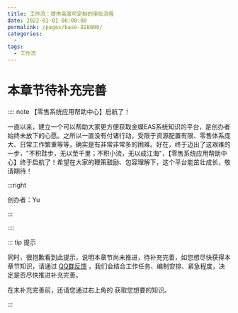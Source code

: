 ```yaml
---
title: 工作流：提供高度可定制的审批流程
date: 2022-01-01 00:00:00
permalink: /pages/base-828000/
categories:
  - 
tags:
  - 工作流
---
```


# 本章节待补充完善

:::: note 【零售系统应用帮助中心】启航了！

一直以来，建立一个可以帮助大家更方便获取金蝶EAS系统知识的平台，是创办者始终未放下的心愿。之所以一直没有付诸行动，受限于资源配置有限、零售体系庞大、日常工作繁重等等，确实是有非常非常多的困难。好在，终于迈出了这艰难的一步，"不积跬步，无以至千里；不积小流，无以成江海"，【零售系统应用帮助中心】终于启航了！希望在大家的鞭策鼓励、包容理解下，这个平台能茁壮成长，敬请期待！

:::right

创办者：Yu

:::

::::



::: tip 提示

同时，很抱歉看到此提示，说明本章节尚未推进，待补充完善，如您想尽快获得本章节知识，请通过  [QQ群反馈](https://jq.qq.com/?_wv=1027&k=Y6HPvi87) ，我们会结合工作任务、编制安排、紧急程度，决定是否尽快推进补充完善。

在未补充完善前，还请您通过右上角的 <Badge text="旧版手册" type="error" vertical="middle"/> 获取您想要的知识。


:::

